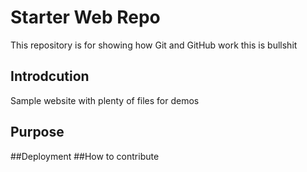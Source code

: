 # Starter Web Repo

This repository is for showing how Git and GitHub work
this is bullshit
## Introdcution

Sample website with plenty of files for demos

## Purpose

##Deployment
##How to contribute
